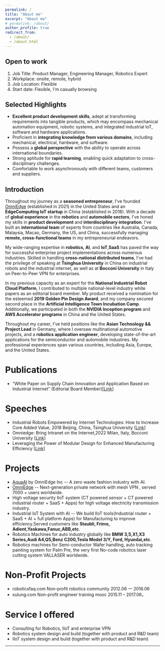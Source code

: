 ```yaml
---
permalink: /
title: "About me"
excerpt: "About me"
# permalink: /about/
author_profile: true
redirect_from: 
  - /about/
  - /about.html
---
```


## Open to work

1. Job Title: Product Manager, Engineering Manager, Robotics Expert
2. Workplace: onsite, remote, hybrid
3. Job Location: Flexible
4. Start date: Flexible, I'm casually browsing

## Selected Highlights

- **Excellent product development skills**, adept at transforming requirements into tangible products, which may encompass mechanical automation equipment, robotic systems, and integrated industrial IoT,  software and hardware applications.
- Proficient in **integrating knowledge from various domains**, including mechanical, electrical, hardware, and software.
- Possess a **global perspective** with the ability to operate across international boundaries.
- Strong aptitude for **rapid learning**, enabling quick adaptation to cross-disciplinary challenges.
- Comfortable to work asynchronously with different teams, customers and suppliers. 

## Introduction 

Throughout my journey as a **seasoned entrepreneur**, I've founded [OmniEdge](https://omniedge.io) (established in 2021) in the United States and an **EdgeComputing IoT startup** in China (established in 2018). With a decade of **global experience** in the **robotics** and **automobile sectors**, I've honed my skills in **product development** and **interdisciplinary integration**. I've built an **international team** of experts from countries like Australia, Canada, Malaysia, Macao, Germany, the US, and China, successfully managing **remote, cross-functional teams** in my entrepreneurial endeavors.

My wide-ranging expertise in **robotics, AI**, and **IoT**,**SaaS** has paved the way for successful enterprise project implementations across numerous industries. Skilled in handling **cross-national distributed teams**, I've had the privilege of speaking at **Tsinghua University** in China on industrial robots and the industrial internet, as well as at **Bocconi University** in Italy on Peer-to-Peer VPN for enterprises.

In my previous capacity as an expert for the **National Industrial Robot Cloud Platform**, I contributed to multiple national-level industry white papers as an editorial board member. My product received a nomination for the esteemed **2019 Golden Pin Design Award**, and my company secured second place in the **Artificial Intelligence Town Incubation Camp**. Additionally, we participated in both the **NVIDIA Inception program** and **AWS Accelerator programs** in China and the United States.

Throughout my career, I've held positions like the **Asian Technology && Project Lead** in Germany, where I oversaw multinational automotive projects, and a **robotics application engineer**, developing state-of-the-art applications for the semiconductor and automobile industries. My professional experiences span various countries, including Asia, Europe, and the United States.


Publications
======

* "White Paper on Supply Chain Innovation and Application Based on Industrial Internet" (Editorial Board Member)[[Link](http://www.aii-alliance.org/index/c145/n2702.html)]

Speeches
====

* Industrial Robots Empowered by Internet Technologies: How to Increase Core Added Value, 2018 Beijing, China, Tsinghua University [[Link](https://mp.weixin.qq.com/s/2VkoWdY9KRkDBAjkCC4imw)]
* Omniedge: Bring Intranet on the Internet,2022 Milan, Italy, Bocconi University [[Link](https://www.ntop.org/ntopconf2022/?lang=en)]
* Leveraging the Power of Modular Design for Enhanced Manufacturing Efficiency [[Link](/files/Modular-Design-of-Machine.pdf)]


Projects
====

* [AquaAI](https://aquaai.net) by OmniEdge Inc -- A zero waste fashion industry with AI. 
* [OmniEdge](https://github.com/omniedgeio) -- Next-generation private network with mesh VPN , served 7000 + users worldwide.
* High voltage security IIoT system (CT powered sensor  + CT powered industrial router + SaaS + Apps) for high voltage electricity transmission industry.  
* Industrial IoT System with AI -- We build IIoT tools(Industrial router + SaaS + AI + full platform Apps) for Manufacturing to improve efficiency.Served customers like **Staubli, Frimo, Adient,Yaskawa,Fanuc,ABB,etc**. 
* Robotics Machines for auto industry globally like **BMW 3,5,X1,X3 Series,Audi A4,Q5,Benz C200,Tesla Model 3/Y, Ford, Hyundai,etc**.
* Robotics machines for Semi-conductor Wafer handling, auto tracking painting system for Palm Pre, the very first No-code robotics laser cutting system VALLASER worldwide. 

Non-Profit Projects
====

* roboticsfaq.com Non-profit robotics community 2012.06 — 2016.06
* xulung.com Non-profit engineer training mooc 2015.11 – 2017.06，


Service I offered
===
* Consulting for Robotics, IIoT and enterprise VPN
* Robotics system design and build (together with product and R&D team)
* IIoT system design and build (together with product and R&D team)


----
